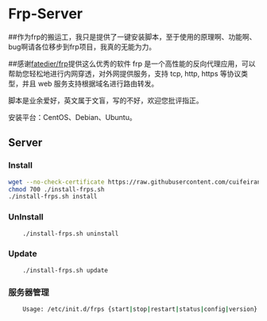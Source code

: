 Frp-Server
===========
##作为frp的搬运工，我只是提供了一键安装脚本，至于使用的原理啊、功能啊、bug啊请各位移步到frp项目，我真的无能为力。


##感谢[fatedier/frp](https://github.com/fatedier/frp)提供这么优秀的软件
frp 是一个高性能的反向代理应用，可以帮助您轻松地进行内网穿透，对外网提供服务，支持 tcp, http, https 等协议类型，并且 web 服务支持根据域名进行路由转发。

脚本是业余爱好，英文属于文盲，写的不好，欢迎您批评指正。

安装平台：CentOS、Debian、Ubuntu。


Server
------

### Install

```Bash
wget --no-check-certificate https://raw.githubusercontent.com/cuifeiran/onekey-install-frps/master/install-frps.sh -O ./install-frps.sh
chmod 700 ./install-frps.sh
./install-frps.sh install
```

### UnInstall
```Bash
    ./install-frps.sh uninstall
```
### Update
```Bash
    ./install-frps.sh update
```
### 服务器管理
```Bash
    Usage: /etc/init.d/frps {start|stop|restart|status|config|version}
```

